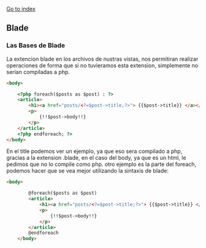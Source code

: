 [Go to index](../README.md)

## Blade


### Las Bases de Blade

La extencion blade en  los archivos de nustras vistas, nos permitiran realizar operaciones de forma que si no tuvieramos esta extension, simplemente no serian 
compiladas a php.

```html
<body>

    <?php foreach($posts as $post) : ?>
    <article>
        <h1><a href="posts/<?=$post->title;?>"> {{$post->title}} </a></h1>
        <p>
            {!!$post->body!!}
        </p>
    </article>
    <?php endforeach; ?>
</body>
```
En el title podemos ver un ejemplo, ya que eso sera compilado a php, gracias a la extension .blade, en el caso del body, ya que es un html, le pedimos que no lo compile como php.
otro ejemplo es la parte del foreach, podemos hacer que se vea mejor utilizando la sintaxis de blade:

```html
<body>

        @foreach($posts as $post)
        <article>
            <h1><a href="posts/<?=$post->title;?>"> {{$post->title}} </a></h1>
            <p>
                {!!$post->body!!}
            </p>
        </article>
        @endforeach
    </body>
```